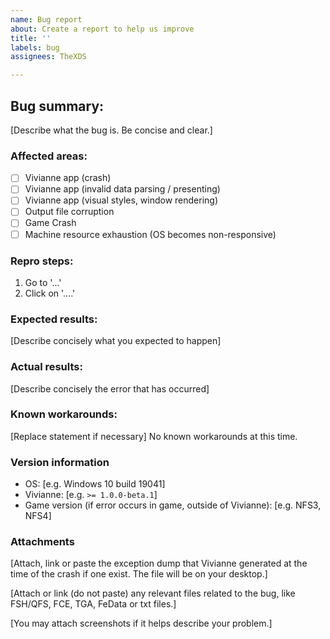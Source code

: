 ```yaml
---
name: Bug report
about: Create a report to help us improve
title: ''
labels: bug
assignees: TheXDS

---
```


## Bug summary:
[Describe what the bug is. Be concise and clear.]

### Affected areas:
- [ ] Vivianne app (crash)
- [ ] Vivianne app (invalid data parsing / presenting)
- [ ] Vivianne app (visual styles, window rendering)
- [ ] Output file corruption
- [ ] Game Crash
- [ ] Machine resource exhaustion (OS becomes non-responsive)

### Repro steps:
1. Go to '...'
2. Click on '....'

### Expected results:
[Describe concisely what you expected to happen]

### Actual results:
[Describe concisely the error that has occurred]

### Known workarounds:
[Replace statement if necessary]
No known workarounds at this time.

### Version information
- OS: [e.g. Windows 10 build 19041]
- Vivianne: [e.g. `>= 1.0.0-beta.1`]
- Game version (if error occurs in game, outside of Vivianne): [e.g. NFS3, NFS4]

### Attachments

[Attach, link or paste the exception dump that Vivianne generated at the time of the crash if one exist. The file will be on your desktop.]

[Attach or link (do not paste) any relevant files related to the bug, like FSH/QFS, FCE, TGA, FeData or txt files.]

[You may attach screenshots if it helps describe your problem.]
